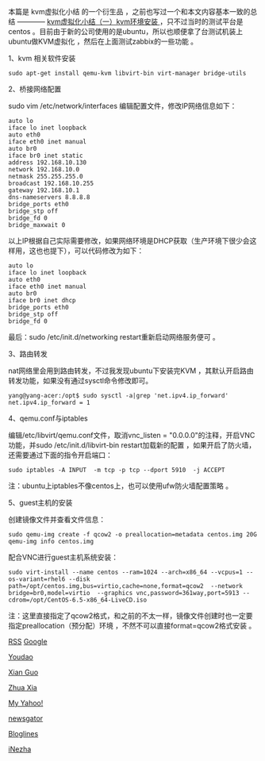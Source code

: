 
 




 本篇是 kvm虚拟化小结 的一个衍生品 ，之前也写过一个和本文内容基本一致的总结 ———— [kvm虚拟化小结（一）kvm环境安装 ](http://www.361way.com/kvm-summary-env/2832.html)，只不过当时的测试平台是centos 。目前由于新的公司使用的是ubuntu，所以也顺便拿了台测试机装上ubuntu做KVM虚拟化 ，然后在上面测试zabbix的一些功能 。


 1、kvm 相关软件安装










```
sudo apt-get install qemu-kvm libvirt-bin virt-manager bridge-utils
```

 2、桥接网络配置






 sudo vim /etc/network/interfaces 编辑配置文件，修改IP网络信息如下：






```
auto lo
iface lo inet loopback
auto eth0
iface eth0 inet manual
auto br0
iface br0 inet static
address 192.168.10.130
network 192.168.10.0
netmask 255.255.255.0
broadcast 192.168.10.255
gateway 192.168.10.1
dns-nameservers 8.8.8.8
bridge_ports eth0
bridge_stp off
bridge_fd 0
bridge_maxwait 0
```

 以上IP根据自己实际需要修改，如果网络环境是DHCP获取（生产环境下很少会这样用，这也也提下），可以代码修改为如下：









```
auto lo
iface lo inet loopback
auto eth0
iface eth0 inet manual
auto br0
iface br0 inet dhcp
bridge_ports eth0
bridge_stp off
bridge_fd 0
```

 最后：sudo /etc/init.d/networking restart重新启动网络服务便可 。


 3、路由转发



 nat网络里会用到路由转发，不过我发现ubuntu下安装完KVM ，其默认开启路由转发功能，如果没有通过sysctl命令修改即可。






```
yang@yang-acer:/opt$ sudo sysctl -a|grep 'net.ipv4.ip_forward'
net.ipv4.ip_forward = 1
```

 4、qemu.conf与iptables



 编辑/etc/libvirt/qemu.conf文件，取消vnc_listen = "0.0.0.0"的注释，开启VNC功能，并sudo /etc/init.d/libvirt-bin restart加载新的配置 ，如果开启了防火墙，还需要通过下面的指令开启端口：






```
sudo iptables -A INPUT  -m tcp -p tcp --dport 5910  -j ACCEPT
```

 注：ubuntu上iptables不像centos上，也可以使用ufw防火墙配置策略 。


 5、guest主机的安装



 创建镜像文件并查看文件信息：






```
sudo qemu-img create -f qcow2 -o preallocation=metadata centos.img 20G
qemu-img info centos.img 
```

 配合VNC进行guest主机系统安装：






```
sudo virt-install --name centos --ram=1024 --arch=x86_64 --vcpus=1 --os-variant=rhel6 --disk path=/opt/centos.img,bus=virtio,cache=none,format=qcow2  --network bridge=br0,model=virtio  --graphics vnc,password=361way,port=5913 --cdrom=/opt/CentOS-6.5-x86_64-LiveCD.iso
```

 注：这里直接指定了qcow2格式，和之前的不太一样，镜像文件创建时也一定要指定preallocation（预分配）环境 ，不然不可以直接format=qcow2格式安装 。



















 [RSS](http://www.361way.com/feed)
[Google](http://fusion.google.com/add?feedurl=http://www.361way.com/feed)

[Youdao](http://reader.youdao.com/#url=http://www.361way.com/feed)

[Xian Guo](http://www.xianguo.com/subscribe.php?url=http://www.361way.com/feed)

[Zhua Xia](http://www.zhuaxia.com/add_channel.php?url=http://www.361way.com/feed)

[My Yahoo!](http://add.my.yahoo.com/rss?url=http://www.361way.com/feed)

[newsgator](http://www.newsgator.com/ngs/subscriber/subfext.aspx?url=http://www.361way.com/feed)

[Bloglines](http://www.bloglines.com/sub/http://www.361way.com/feed)

[iNezha](http://inezha.com/add?url=http://www.361way.com/feed)











